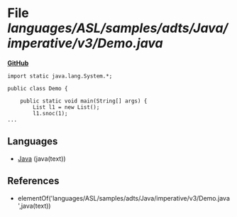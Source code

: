# File _languages/ASL/samples/adts/Java/imperative/v3/Demo.java_
**[GitHub](https://github.com/softlang/yas/blob/master/languages/ASL/samples/adts/Java/imperative/v3/Demo.java)**
```
import static java.lang.System.*;

public class Demo {

	public static void main(String[] args) {
		List l1 = new List();
		l1.snoc(1);
...
```

## Languages
* [Java](../languages/Java.md) (java(text))

## References
* elementOf('languages/ASL/samples/adts/Java/imperative/v3/Demo.java',java(text))

